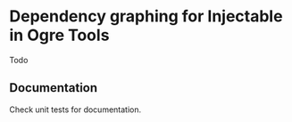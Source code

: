 # Dependency graphing for Injectable in Ogre Tools

Todo

## Documentation

Check unit tests for documentation.
